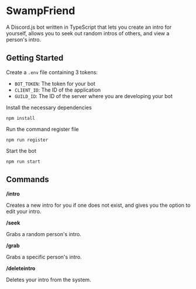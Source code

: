 # SwampFriend

A Discord.js bot written in TypeScript that lets you create an intro for yourself,
allows you to seek out random intros of others, and view a person's intro.

## Getting Started

Create a `.env` file containing 3 tokens:

- `BOT_TOKEN`: The token for your bot
- `CLIENT_ID`: The ID of the application
- `GUILD_ID`: The ID of the server where you are developing your bot

Install the necessary dependencies
```
npm install
```

Run the command register file
```
npm run register
```

Start the bot
```
npm run start
```

## Commands

**/intro**

Creates a new intro for you if one does not exist, and gives you the option to edit your intro.

**/seek**

Grabs a random person's intro.

**/grab**

Grabs a specific person's intro.

**/deleteintro**

Deletes your intro from the system.